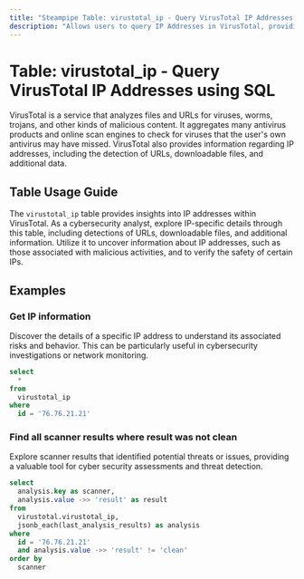 ```yaml
---
title: "Steampipe Table: virustotal_ip - Query VirusTotal IP Addresses using SQL"
description: "Allows users to query IP Addresses in VirusTotal, providing insights into the detection of URLs, downloadable files, and additional information related to IP addresses."
---
```


# Table: virustotal_ip - Query VirusTotal IP Addresses using SQL

VirusTotal is a service that analyzes files and URLs for viruses, worms, trojans, and other kinds of malicious content. It aggregates many antivirus products and online scan engines to check for viruses that the user's own antivirus may have missed. VirusTotal also provides information regarding IP addresses, including the detection of URLs, downloadable files, and additional data.

## Table Usage Guide

The `virustotal_ip` table provides insights into IP addresses within VirusTotal. As a cybersecurity analyst, explore IP-specific details through this table, including detections of URLs, downloadable files, and additional information. Utilize it to uncover information about IP addresses, such as those associated with malicious activities, and to verify the safety of certain IPs.

## Examples

### Get IP information
Discover the details of a specific IP address to understand its associated risks and behavior. This can be particularly useful in cybersecurity investigations or network monitoring.

```sql
select
  *
from
  virustotal_ip
where
  id = '76.76.21.21'
```

### Find all scanner results where result was not clean
Explore scanner results that identified potential threats or issues, providing a valuable tool for cyber security assessments and threat detection.

```sql
select
  analysis.key as scanner,
  analysis.value ->> 'result' as result
from
  virustotal.virustotal_ip,
  jsonb_each(last_analysis_results) as analysis
where
  id = '76.76.21.21'
  and analysis.value ->> 'result' != 'clean'
order by
  scanner
```